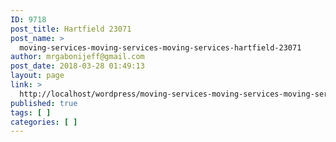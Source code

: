 ```yaml
---
ID: 9718
post_title: Hartfield 23071
post_name: >
  moving-services-moving-services-moving-services-hartfield-23071
author: mrgabonijeff@gmail.com
post_date: 2018-03-28 01:49:13
layout: page
link: >
  http://localhost/wordpress/moving-services-moving-services-moving-services-hartfield-23071/
published: true
tags: [ ]
categories: [ ]
---
```

